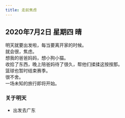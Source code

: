 ```yaml
---
title: 走前焦虑
---
```

## 2020年7月2日 星期四 晴
明天就要出发啦，每当要离开家的时候。  
就会很，焦虑。  
想我的爸爸妈妈，想小狗小猫。  
收拾了东西，晚上陪爸妈待了很久，帮他们揉揉这按按那。  
篮球也暂时结束赛季。  
很不舍。  
一场未知的旅行即将开始。  
### 关于明天
* 出发去广东  